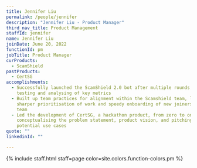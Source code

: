 ```yaml
---
title: Jennifer Liu
permalink: /people/jennifer
description: "Jennifer Liu - Product Manager"
third_nav_title: Product Management
staffId: jennifer
name: Jennifer Liu
joinDate: June 20, 2022
functionId: pm
jobTitle: Product Manager
curProducts:
  - ScamShield
pastProducts:
  - CertSG
accomplishments:
  - Successfully launched the ScamShield 2.0 bot after multiple rounds of
    testing and analysing of key metrics
  - Built up team practices for alignment within the Scamshield team, leading to
    sharper prioritisation of work and speedy onboarding of new joiners to the
    team
  - Led the development of CertSG, a hackathon product, from zero to one by
    conceptualising the problem statement, product vision, and pitching to
    potential use cases
quote: ""
linkedinId: ""

---
```


{% include staff.html staff=page color=site.colors.function-colors.pm %}

